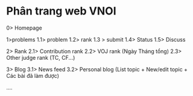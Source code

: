 Phân trang web VNOI
=======================
0> Homepage

1>problems
1.1> problem
1.2> rank
1.3 > submit
1.4> Status
1.5> Discuss

2> Rank
2.1> Contribution rank
2.2> VOJ rank (Ngày Tháng tổng)
2.3> Other judge rank (TC, CF...)

3> Blog
3.1> News feed
3.2> Personal blog (List topic + New/edit topic + Các bài đã làm được)

....
